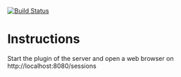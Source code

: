 [![Build Status](https://travis-ci.org/ObeoNetwork/Jarvis.svg?branch=master)](https://travis-ci.org/ObeoNetwork/Jarvis)

# Instructions

Start the plugin of the server and open a web browser on http://localhost:8080/sessions
